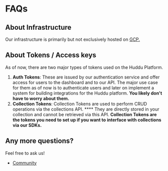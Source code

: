 # FAQs

## About Infrastructure

Our infrastructure is primarily but not exclusively hosted on [GCP.](https://cloud.google.com)

## About Tokens / Access keys

As of now, there are two major types of tokens used on the Huddu Platform.

1. **Auth Tokens**: These are issued by our authentication service and offer access for users to the dashboard and to our API. The major use case for them as of now is to authenticate users and later on implement a system for building integrations for the Huddu platform. **You likely don't have to worry about them.**
2. **Collection Tokens**: Collection Tokens are used to perform CRUD operations via the collections API. **** They are directly stored in your collection and cannot be retrieved via this API. **Collection Tokens are the tokens you need to set up if you want to interface with collections via our SDKs.**&#x20;

## Any more questions?

Feel free to ask us!

* [Community](../other/community.md)
